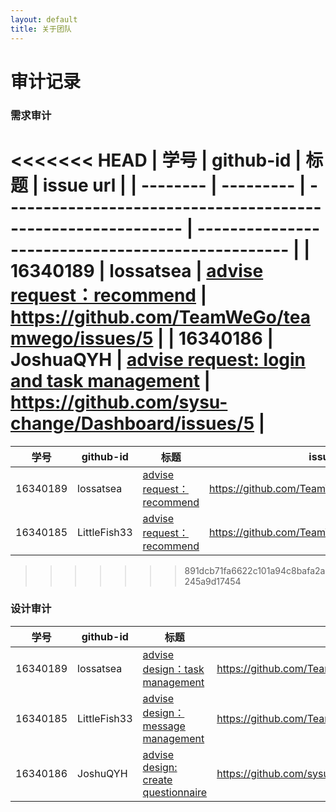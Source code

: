 ```yaml
---
layout: default
title: 关于团队
---
```


# 审计记录

### 需求审计

<<<<<<< HEAD
| 学号     | github-id | 标题                                                         | issue url                                         |
| -------- | --------- | ------------------------------------------------------------ | ------------------------------------------------- |
| 16340189 | lossatsea | [advise request：recommend](https://github.com/TeamWeGo/teamwego/issues/5) | https://github.com/TeamWeGo/teamwego/issues/5     |
| 16340186 | JoshuaQYH | [advise request: login and task management](https://github.com/sysu-change/Dashboard/issues/5) | https://github.com/sysu-change/Dashboard/issues/5 |
=======
| 学号     | github-id    | 标题                                                         | issue url                                     |
| -------- | ------------ | ------------------------------------------------------------ | --------------------------------------------- |
| 16340189 | lossatsea    | [advise request：recommend](https://github.com/TeamWeGo/teamwego/issues/5) | https://github.com/TeamWeGo/teamwego/issues/5 |
| 16340185 | LittleFish33 | [advise request：recommend](https://github.com/TeamWeGo/teamwego/issues/5) | https://github.com/TeamWeGo/teamwego/issues/5 |
>>>>>>> 891dcb71fa6622c101a94c8bafa2a245a9d17454

### 设计审计

| 学号     | github-id    | 标题                                                         | issue url                                         |
| -------- | ------------ | ------------------------------------------------------------ | ------------------------------------------------- |
| 16340189 | lossatsea    | [advise design：task management](https://github.com/TeamWeGo/teamwego/issues/6) | https://github.com/TeamWeGo/teamwego/issues/6     |
| 16340185 | LittleFish33 | [advise design：message management](https://github.com/TeamWeGo/source_code/issues/49) | https://github.com/TeamWeGo/source_code/issues/49 |
| 16340186 | JoshuQYH     | [advise design: create questionnaire](https://github.com/sysu-change/Dashboard/issues/6) | https://github.com/sysu-change/Dashboard/issues/6 |

